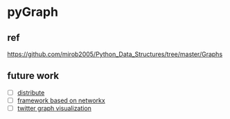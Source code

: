 # pyGraph

## ref
https://github.com/mirob2005/Python_Data_Structures/tree/master/Graphs

## future work

- [ ] [distribute](https://github.com/arjun-menon/Distributed-Graph-Algorithms)
- [ ] [framework based on networkx](https://github.com/bdcht/grandalf)
- [ ] [twitter graph visualization](https://github.com/JohnCoogan/twitter-graph-visualization)